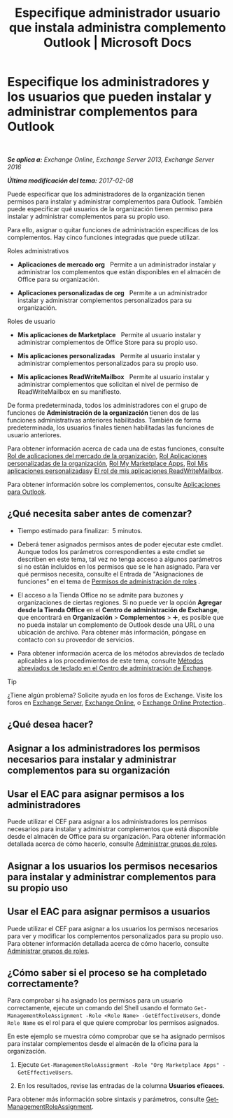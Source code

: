 ﻿---
title: 'Especifique administrador usuario que instala administra complemento Outlook | Microsoft Docs'
TOCTitle: Especifique los administradores y los usuarios que pueden instalar y administrar complementos para Outlook
ms:assetid: 7ee4302d-b8bb-40a0-9810-10d3a0271bcb
ms:mtpsurl: https://technet.microsoft.com/es-es/library/JJ943754(v=EXCHG.150)
ms:contentKeyID: 52062038
ms.date: 05/22/2018
mtps_version: v=EXCHG.150
ms.translationtype: MT
---

# Especifique los administradores y los usuarios que pueden instalar y administrar complementos para Outlook

 

_**Se aplica a:** Exchange Online, Exchange Server 2013, Exchange Server 2016_

_**Última modificación del tema:** 2017-02-08_

Puede especificar que los administradores de la organización tienen permisos para instalar y administrar complementos para Outlook. También puede especificar qué usuarios de la organización tienen permiso para instalar y administrar complementos para su propio uso.

Para ello, asignar o quitar funciones de administración específicas de los complementos. Hay cinco funciones integradas que puede utilizar.

Roles administrativos

  - **Aplicaciones de mercado org**   Permite a un administrador instalar y administrar los complementos que están disponibles en el almacén de Office para su organización.

  - **Aplicaciones personalizadas de org**   Permite a un administrador instalar y administrar complementos personalizados para su organización.

Roles de usuario

  - **Mis aplicaciones de Marketplace**   Permite al usuario instalar y administrar complementos de Office Store para su propio uso.

  - **Mis aplicaciones personalizadas**   Permite al usuario instalar y administrar complementos personalizados para su propio uso.

  - **Mis aplicaciones ReadWriteMailbox**   Permite al usuario instalar y administrar complementos que solicitan el nivel de permiso de ReadWriteMailbox en su manifiesto.

De forma predeterminada, todos los administradores con el grupo de funciones de **Administración de la organización** tienen dos de las funciones administrativas anteriores habilitadas. También de forma predeterminada, los usuarios finales tienen habilitadas las funciones de usuario anteriores.

Para obtener información acerca de cada una de estas funciones, consulte [Rol de aplicaciones del mercado de la organización](org-marketplace-apps-role-exchange-2013-help.md), [Rol Aplicaciones personalizadas de la organización](org-custom-apps-role-exchange-2013-help.md), [Rol My Marketplace Apps](my-marketplace-apps-role-exchange-2013-help.md), [Rol Mis aplicaciones personalizadas](my-custom-apps-role-exchange-2013-help.md)y [El rol de mis aplicaciones ReadWriteMailbox](my-readwritemailbox-apps-role-exchange-2013-help.md).

Para obtener información sobre los complementos, consulte [Aplicaciones para Outlook](add-ins-for-outlook-exchange-2013-help.md).

## ¿Qué necesita saber antes de comenzar?

  - Tiempo estimado para finalizar:  5 minutos.

  - Deberá tener asignados permisos antes de poder ejecutar este cmdlet. Aunque todos los parámetros correspondientes a este cmdlet se describen en este tema, tal vez no tenga acceso a algunos parámetros si no están incluidos en los permisos que se le han asignado. Para ver qué permisos necesita, consulte el Entrada de "Asignaciones de funciones" en el tema de [Permisos de administración de roles](role-management-permissions-exchange-2013-help.md) .

  - El acceso a la Tienda Office no se admite para buzones y organizaciones de ciertas regiones. Si no puede ver la opción **Agregar desde la Tienda Office** en el **Centro de administración de Exchange**, que encontrará en **Organización** \> **Complementos** \> ![Agregar icono](images/JJ218640.c1e75329-d6d7-4073-a27d-498590bbb558(EXCHG.150).gif "Agregar icono"), es posible que no pueda instalar un complemento de Outlook desde una URL o una ubicación de archivo. Para obtener más información, póngase en contacto con su proveedor de servicios.

  - Para obtener información acerca de los métodos abreviados de teclado aplicables a los procedimientos de este tema, consulte [Métodos abreviados de teclado en el Centro de administración de Exchange](keyboard-shortcuts-in-the-exchange-admin-center-exchange-online-protection-help.md).


> [!TIP]
> ¿Tiene algún problema? Solicite ayuda en los foros de Exchange. Visite los foros en <A href="https://go.microsoft.com/fwlink/p/?linkid=60612">Exchange Server</A>, <A href="https://go.microsoft.com/fwlink/p/?linkid=267542">Exchange Online</A>, o <A href="https://go.microsoft.com/fwlink/p/?linkid=285351">Exchange Online Protection</A>..



## ¿Qué desea hacer?

## Asignar a los administradores los permisos necesarios para instalar y administrar complementos para su organización

## Usar el EAC para asignar permisos a los administradores

Puede utilizar el CEF para asignar a los administradores los permisos necesarios para instalar y administrar complementos que está disponible desde el almacén de Office para su organización. Para obtener información detallada acerca de cómo hacerlo, consulte [Administrar grupos de roles](manage-role-groups-exchange-2013-help.md).

## Asignar a los usuarios los permisos necesarios para instalar y administrar complementos para su propio uso

## Usar el EAC para asignar permisos a usuarios

Puede utilizar el CEF para asignar a los usuarios los permisos necesarios para ver y modificar los complementos personalizados para su propio uso. Para obtener información detallada acerca de cómo hacerlo, consulte [Administrar grupos de roles](manage-role-groups-exchange-2013-help.md).

## ¿Cómo saber si el proceso se ha completado correctamente?

Para comprobar si ha asignado los permisos para un usuario correctamente, ejecute un comando del Shell usando el formato `Get-ManagementRoleAssignment -Role <Role Name> -GetEffectiveUsers`, donde `Role Name` es el rol para el que quiere comprobar los permisos asignados.

En este ejemplo se muestra cómo comprobar que se ha asignado permisos para instalar complementos desde el almacén de la oficina para la organización.

1.  Ejecute `Get-ManagementRoleAssignment -Role "Org Marketplace Apps" -GetEffectiveUsers`.

2.  En los resultados, revise las entradas de la columna **Usuarios eficaces**.

Para obtener más información sobre sintaxis y parámetros, consulte [Get-ManagementRoleAssignment](https://technet.microsoft.com/es-es/library/dd351024\(v=exchg.150\)).

